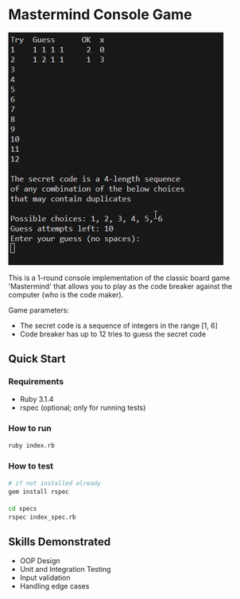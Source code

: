 # Mastermind Console Game

![Gameplay Demo](/assets/mastermind-console-demo.gif)

This is a 1-round console implementation of the classic board game 'Mastermind' that allows you to play as the code breaker against the computer (who is the code maker).

Game parameters:
* The secret code is a sequence of integers in the range \[1, 6]
* Code breaker has up to 12 tries to guess the secret code

## Quick Start

### Requirements

- Ruby 3.1.4
- rspec (optional; only for running tests)
### How to run

```bash
ruby index.rb
```

### How to test

```bash
# if not installed already
gem install rspec

cd specs
rspec index_spec.rb
```

## Skills Demonstrated

- OOP Design
- Unit and Integration Testing
- Input validation
- Handling edge cases
